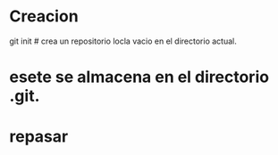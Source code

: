 # Creacion
git init # crea un repositorio locla vacio en el directorio actual.
# esete se almacena en el directorio .git.
# repasar